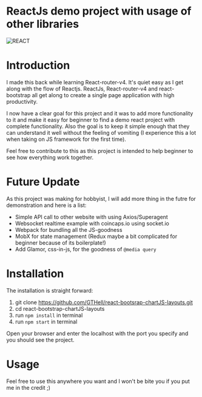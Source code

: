 # ReactJs demo project with usage of other libraries
![REACT](https://cdn-images-1.medium.com/max/1468/1*kt9otqHk14BZIMNruiG0BA.png)
# Introduction
I made this back while learning React-router-v4. It's quiet easy as I get along with the flow of Reactjs. ReactJs, React-router-v4 and react-bootstrap all get along to create a single page application with high productivity. 

I now have a clear goal for this project and it was to add more functionality to it and make it easy for beginner to find a demo react project with complete functionality. Also the goal is to keep it simple enough that they can understand it well without the feeling of vomiting (I experience this a lot when taking on JS framework for the first time). 

Feel free to contribute to this as this project is intended to help beginner to see how everything work together.

# Future Update
As this project was making for hobbyist, I will add more thing in the futre for demonstration and here is a list:
* Simple API call to other website with using Axios/Superagent
* Websocket realtime example with coincaps.io using socket.io
* Webpack for bundling all the JS-goodness
* MobX for state management (Redux maybe a bit complicated for beginner because of its boilerplate!)
* Add Glamor, css-in-js, for the goodness of `@media query` 

# Installation
The installation is straight forward:
1. git clone https://github.com/GTHell/react-bootsrap-chartJS-layouts.git
2. cd react-bootstrap-chartJS-layouts
3. run `npm install` in terminal
4. run `npm start` in terminal

Open your browser and enter the localhost with the port you specify and you should see the project.

# Usage
Feel free to use this anywhere you want and I won't be bite you if you put me in the credit ;)
